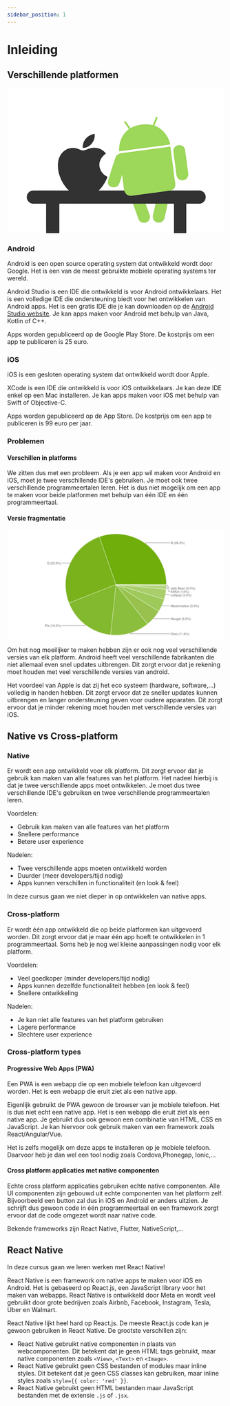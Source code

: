 ```yaml
---
sidebar_position: 1
---
```


# Inleiding

## Verschillende platformen

![picture 6](images/d01787851aa79467fc17d93375b488b1a7684301cc1d7323e9cd951567ad9dbe.png)  


### Android

Android is een open source operating system dat ontwikkeld wordt door Google. Het is een van de meest gebruikte mobiele operating systems ter wereld. 

Android Studio is een IDE die ontwikkeld is voor Android ontwikkelaars. Het is een volledige IDE die ondersteuning biedt voor het ontwikkelen van Android apps. Het is een gratis IDE die je kan downloaden op de [Android Studio website](https://developer.android.com/studio/). Je kan apps maken voor Android met behulp van Java, Kotlin of C++.

Apps worden gepubliceerd op de Google Play Store. De kostprijs om een app te publiceren is 25 euro. 

### iOS

iOS is een gesloten operating system dat ontwikkeld wordt door Apple. 

XCode is een IDE die ontwikkeld is voor iOS ontwikkelaars. Je kan deze IDE enkel op een Mac installeren. Je kan apps maken voor iOS met behulp van Swift of Objective-C.

Apps worden gepubliceerd op de App Store. De kostprijs om een app te publiceren is 99 euro per jaar.

### Problemen

#### Verschillen in platforms

We zitten dus met een probleem. Als je een app wil maken voor Android en iOS, moet je twee verschillende IDE's gebruiken. Je moet ook twee verschillende programmeertalen leren. Het is dus niet mogelijk om een app te maken voor beide platformen met behulp van één IDE en één programmeertaal.

#### Versie fragmentatie

![picture 7](images/67c7468fae647b20d88f8c3ffeb0165c66b291695b23371a7d58e9540b9dd77c.png)  

Om het nog moeilijker te maken hebben zijn er ook nog veel verschillende versies van elk platform. Android heeft veel verschillende fabrikanten die niet allemaal even snel updates uitbrengen. Dit zorgt ervoor dat je rekening moet houden met veel verschillende versies van android. 

Het voordeel van Apple is dat zij het eco systeem (hardware, software,...) volledig in handen hebben. Dit zorgt ervoor dat ze sneller updates kunnen uitbrengen en langer ondersteuning geven voor oudere apparaten. Dit zorgt ervoor dat je minder rekening moet houden met verschillende versies van iOS. 

## Native vs Cross-platform

### Native

Er wordt een app ontwikkeld voor elk platform. Dit zorgt ervoor dat je gebruik kan maken van alle features van het platform. Het nadeel hierbij is dat je twee verschillende apps moet ontwikkelen. Je moet dus twee verschillende IDE's gebruiken en twee verschillende programmeertalen leren.

Voordelen:
- Gebruik kan maken van alle features van het platform
- Snellere performance
- Betere user experience

Nadelen:
- Twee verschillende apps moeten ontwikkeld worden
- Duurder (meer developers/tijd nodig)
- Apps kunnen verschillen in functionaliteit (en look & feel)

In deze cursus gaan we niet dieper in op ontwikkelen van native apps. 

### Cross-platform

Er wordt één app ontwikkeld die op beide platformen kan uitgevoerd worden. Dit zorgt ervoor dat je maar één app hoeft te ontwikkelen in 1 programmeertaal. Soms heb je nog wel kleine aanpassingen nodig voor elk platform.

Voordelen:
- Veel goedkoper (minder developers/tijd nodig)
- Apps kunnen dezelfde functionaliteit hebben (en look & feel)
- Snellere ontwikkeling

Nadelen:
- Je kan niet alle features van het platform gebruiken
- Lagere performance
- Slechtere user experience

### Cross-platform types

#### Progressive Web Apps (PWA)

Een PWA is een webapp die op een mobiele telefoon kan uitgevoerd worden. Het is een webapp die eruit ziet als een native app. 

Eigenlijk gebruikt de PWA gewoon de browser van je mobiele telefoon. Het is dus niet echt een native app. Het is een webapp die eruit ziet als een native app. Je gebruikt dus ook gewoon een combinatie van HTML, CSS en JavaScript. Je kan hiervoor ook gebruik maken van een framework zoals React/Angular/Vue.

Het is zelfs mogelijk om deze apps te installeren op je mobiele telefoon. Daarvoor heb je dan wel een tool nodig zoals Cordova,Phonegap, Ionic,...

#### Cross platform applicaties met native componenten

Echte cross platform applicaties gebruiken echte native componenten. Alle UI componenten zijn gebouwd uit echte componenten van het platform zelf. Bijvoorbeeld een button zal dus in iOS en Android er anders uitzien. Je schrijft dus gewoon code in één programmeertaal en een framework zorgt ervoor dat de code omgezet wordt naar native code.

Bekende frameworks zijn React Native, Flutter, NativeScript,...

## React Native

In deze cursus gaan we leren werken met React Native!

React Native is een framework om native apps te maken voor iOS en Android. Het is gebaseerd op React.js, een JavaScript library voor het maken van webapps. React Native is ontwikkeld door Meta en wordt veel gebruikt door grote bedrijven zoals Airbnb, Facebook, Instagram, Tesla, Uber en Walmart.

React Native lijkt heel hard op React.js. De meeste React.js code kan je gewoon gebruiken in React Native. De grootste verschillen zijn:
- React Native gebruikt native componenten in plaats van webcomponenten. Dit betekent dat je geen HTML tags gebruikt, maar native componenten zoals `<View>`, `<Text>` en `<Image>`. 
- React Native gebruikt geen CSS bestanden of modules maar inline styles. Dit betekent dat je geen CSS classes kan gebruiken, maar inline styles zoals `style={{ color: 'red' }}`.
- React Native gebruikt geen HTML bestanden maar JavaScript bestanden met de extensie `.js` of `.jsx`.

